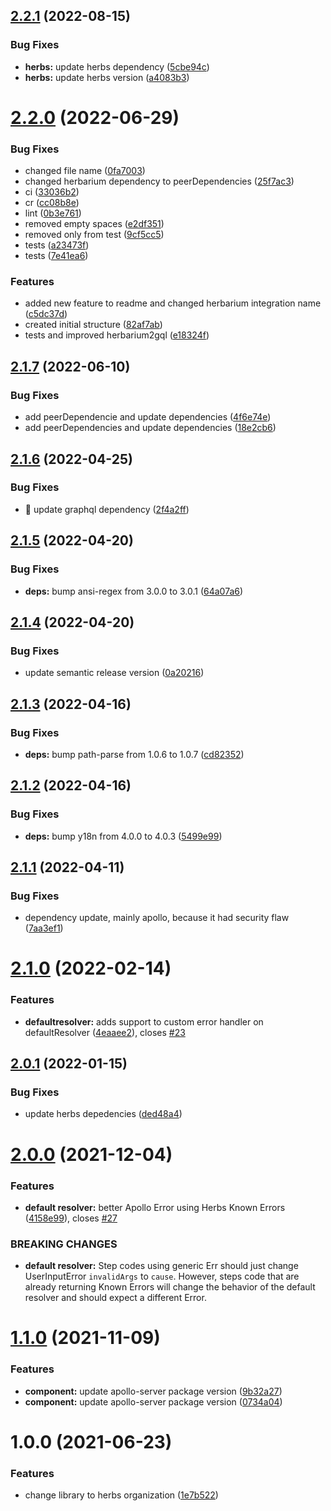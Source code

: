 ## [2.2.1](https://github.com/herbsjs/herbs2gql/compare/v2.2.0...v2.2.1) (2022-08-15)


### Bug Fixes

* **herbs:** update herbs dependency ([5cbe94c](https://github.com/herbsjs/herbs2gql/commit/5cbe94cfb7d2fbce6c9ee79d544da6da8f380a8d))
* **herbs:** update herbs version ([a4083b3](https://github.com/herbsjs/herbs2gql/commit/a4083b35b22daf7f016a1278d059bf15e52f4701))

# [2.2.0](https://github.com/herbsjs/herbs2gql/compare/v2.1.7...v2.2.0) (2022-06-29)


### Bug Fixes

* changed file name ([0fa7003](https://github.com/herbsjs/herbs2gql/commit/0fa7003d5273d218fe78b2ddf7460e24acb2cb04))
* changed herbarium dependency to peerDependencies ([25f7ac3](https://github.com/herbsjs/herbs2gql/commit/25f7ac3ed7e209ba9c49de6fcc7d448ae277aa61))
* ci ([33036b2](https://github.com/herbsjs/herbs2gql/commit/33036b245f5f2a1174163b9ad5aaf96b9af4c847))
* cr ([cc08b8e](https://github.com/herbsjs/herbs2gql/commit/cc08b8e7388ee322c5653f00ee47f65a8811929a))
* lint ([0b3e761](https://github.com/herbsjs/herbs2gql/commit/0b3e761711e63e4886b8bfacddb327dd978c29f7))
* removed empty spaces ([e2df351](https://github.com/herbsjs/herbs2gql/commit/e2df3518d838322455b07a5ae7d6900b98412bf0))
* removed only from test ([9cf5cc5](https://github.com/herbsjs/herbs2gql/commit/9cf5cc5868c59c685d8915b20034779041fc9b24))
* tests ([a23473f](https://github.com/herbsjs/herbs2gql/commit/a23473f7e4035c44bc83361907ca3f6682a68e82))
* tests ([7e41ea6](https://github.com/herbsjs/herbs2gql/commit/7e41ea63d5a8519e4f063c30e4014448939ca3be))


### Features

* added new feature to readme and changed herbarium integration name ([c5dc37d](https://github.com/herbsjs/herbs2gql/commit/c5dc37d6d4e9df812acae22632317199f925778b))
* created initial structure ([82af7ab](https://github.com/herbsjs/herbs2gql/commit/82af7ab79bde6218e30d2f16e058607fba0ead70))
* tests and improved herbarium2gql ([e18324f](https://github.com/herbsjs/herbs2gql/commit/e18324f4f855bd969ef8d8a142a36a43d949a7a7))

## [2.1.7](https://github.com/herbsjs/herbs2gql/compare/v2.1.6...v2.1.7) (2022-06-10)


### Bug Fixes

* add peerDependencie and update dependencies ([4f6e74e](https://github.com/herbsjs/herbs2gql/commit/4f6e74ecc92d28b1fdac2f9f935eac87b41bd803))
* add peerDependencies and update dependencies ([18e2cb6](https://github.com/herbsjs/herbs2gql/commit/18e2cb62c2cf044c702778172cb16e8ce49869e1))

## [2.1.6](https://github.com/herbsjs/herbs2gql/compare/v2.1.5...v2.1.6) (2022-04-25)


### Bug Fixes

* 🐛 update graphql dependency ([2f4a2ff](https://github.com/herbsjs/herbs2gql/commit/2f4a2ff3415d0d77341057db68a6cd467e0457d8))

## [2.1.5](https://github.com/herbsjs/herbs2gql/compare/v2.1.4...v2.1.5) (2022-04-20)


### Bug Fixes

* **deps:** bump ansi-regex from 3.0.0 to 3.0.1 ([64a07a6](https://github.com/herbsjs/herbs2gql/commit/64a07a6a8953cd2e18a42d0a3366fa446b2f4dfc))

## [2.1.4](https://github.com/herbsjs/herbs2gql/compare/v2.1.3...v2.1.4) (2022-04-20)


### Bug Fixes

* update semantic release version ([0a20216](https://github.com/herbsjs/herbs2gql/commit/0a20216e279e9f5d4df3c8cbacde2fc5e6898505))

## [2.1.3](https://github.com/herbsjs/herbs2gql/compare/v2.1.2...v2.1.3) (2022-04-16)


### Bug Fixes

* **deps:** bump path-parse from 1.0.6 to 1.0.7 ([cd82352](https://github.com/herbsjs/herbs2gql/commit/cd82352f96a2acd59504a50efe6daeaccc13e042))

## [2.1.2](https://github.com/herbsjs/herbs2gql/compare/v2.1.1...v2.1.2) (2022-04-16)


### Bug Fixes

* **deps:** bump y18n from 4.0.0 to 4.0.3 ([5499e99](https://github.com/herbsjs/herbs2gql/commit/5499e997249126a4638ec7bd2f3168108e19c37c))

## [2.1.1](https://github.com/herbsjs/herbs2gql/compare/v2.1.0...v2.1.1) (2022-04-11)


### Bug Fixes

* dependency update, mainly apollo, because it had security flaw ([7aa3ef1](https://github.com/herbsjs/herbs2gql/commit/7aa3ef1bb089e445ac53aa116f82b2307f02384f))

# [2.1.0](https://github.com/herbsjs/herbs2gql/compare/v2.0.1...v2.1.0) (2022-02-14)


### Features

* **defaultresolver:** adds support to custom error handler on defaultResolver ([4eaaee2](https://github.com/herbsjs/herbs2gql/commit/4eaaee2ebe80ceacd8793cb9344bb6b63ceeb328)), closes [#23](https://github.com/herbsjs/herbs2gql/issues/23)

## [2.0.1](https://github.com/herbsjs/herbs2gql/compare/v2.0.0...v2.0.1) (2022-01-15)


### Bug Fixes

* update herbs depedencies ([ded48a4](https://github.com/herbsjs/herbs2gql/commit/ded48a4358223d26c835a1564ef296a12a608c40))

# [2.0.0](https://github.com/herbsjs/herbs2gql/compare/v1.1.0...v2.0.0) (2021-12-04)


### Features

* **default resolver:** better Apollo Error using Herbs Known Errors ([4158e99](https://github.com/herbsjs/herbs2gql/commit/4158e99658733389b8b533b0976615dc0903afbd)), closes [#27](https://github.com/herbsjs/herbs2gql/issues/27)


### BREAKING CHANGES

* **default resolver:** Step codes using generic Err should just change UserInputError `invalidArgs` to
`cause`. However, steps code that are already returning Known Errors will change the behavior of the
default resolver and should expect a different Error.

# [1.1.0](https://github.com/herbsjs/herbs2gql/compare/v1.0.0...v1.1.0) (2021-11-09)


### Features

* **component:** update apollo-server package version ([9b32a27](https://github.com/herbsjs/herbs2gql/commit/9b32a2789dd08fd80af059c8c73fcd4efbfbecc3))
* **component:** update apollo-server package version ([0734a04](https://github.com/herbsjs/herbs2gql/commit/0734a04eb1f9cfad15bc7d8b3a23ac68868a11a6))

# 1.0.0 (2021-06-23)


### Features

* change library to herbs organization ([1e7b522](https://github.com/herbsjs/herbs2gql/commit/1e7b522d02f11e1ff4fed3557616e8d0a5355afa))
